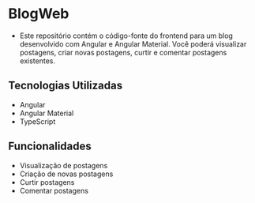 # BlogWeb 
- Este repositório contém o código-fonte do frontend para um blog desenvolvido com Angular e Angular Material. Você poderá visualizar postagens, criar novas postagens, curtir e comentar postagens existentes.

## Tecnologias Utilizadas
- Angular
- Angular Material
- TypeScript

## Funcionalidades
- Visualização de postagens
- Criação de novas postagens
- Curtir postagens
- Comentar postagens

